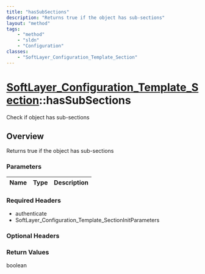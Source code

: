 ```yaml
---
title: "hasSubSections"
description: "Returns true if the object has sub-sections"
layout: "method"
tags:
    - "method"
    - "sldn"
    - "Configuration"
classes:
    - "SoftLayer_Configuration_Template_Section"
---
```

# [SoftLayer_Configuration_Template_Section](/reference/services/SoftLayer_Configuration_Template_Section)::hasSubSections

Check if object has sub-sections


## Overview 
Returns true if the object has sub-sections 

### Parameters 
|Name | Type | Description |
| --- | --- | --- |


### Required Headers
* authenticate
* SoftLayer_Configuration_Template_SectionInitParameters

### Optional Headers

### Return Values
boolean

